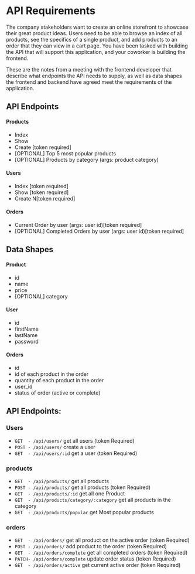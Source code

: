 # API Requirements

The company stakeholders want to create an online storefront to showcase their great product ideas. Users need to be able to browse an index of all products, see the specifics of a single product, and add products to an order that they can view in a cart page. You have been tasked with building the API that will support this application, and your coworker is building the frontend.

These are the notes from a meeting with the frontend developer that describe what endpoints the API needs to supply, as well as data shapes the frontend and backend have agreed meet the requirements of the application.

## API Endpoints

#### Products

- Index
- Show
- Create [token required]
- [OPTIONAL] Top 5 most popular products
- [OPTIONAL] Products by category (args: product category)

#### Users

- Index [token required]
- Show [token required]
- Create N[token required]

#### Orders

- Current Order by user (args: user id)[token required]
- [OPTIONAL] Completed Orders by user (args: user id)[token required]

## Data Shapes

#### Product

- id
- name
- price
- [OPTIONAL] category

#### User

- id
- firstName
- lastName
- password

#### Orders

- id
- id of each product in the order
- quantity of each product in the order
- user_id
- status of order (active or complete)

## API Endpoints:

### Users

- `GET  - /api/users/` get all users (token Required)
- `POST - /api/users/` create a user
- `GET  - /api/users/:id` get a user (token Required)

### products

- `GET  - /api/products/` get all products
- `POST - /api/products/` get all products (token Required)
- `GET  - /api/products/:id` get all one Product
- `GET  - /api/products/category/:category` get all products in the category
- `GET  - /api/products/popular` get Most popular products

### orders

- `GET  - /api/orders/` get all product on the active order (token Required)
- `POST - /api/orders/` add product to the order (token Required)
- `GET  - /api/orders/complete` get all completed orders (token Required)
- `PATCH- /api/orders/complete` update order status (token Required)
- `GET  - /api/orders/active` get current active order (token Required)
